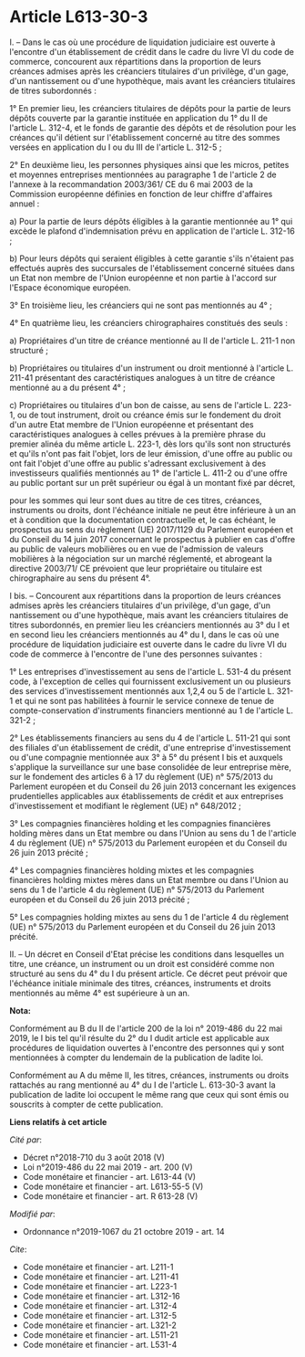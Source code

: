 # Article L613-30-3

I. – Dans le cas où une procédure de liquidation judiciaire est ouverte à l'encontre d'un établissement de crédit dans le
cadre du livre VI du code de commerce, concourent aux répartitions dans la proportion de leurs créances admises après les
créanciers titulaires d'un privilège, d'un gage, d'un nantissement ou d'une hypothèque, mais avant les créanciers titulaires
de titres subordonnés :

1° En premier lieu, les créanciers titulaires de dépôts pour la partie de leurs dépôts couverte par la garantie instituée en
application du 1° du II de l'article L. 312-4, et le fonds de garantie des dépôts et de résolution pour les créances qu'il
détient sur l'établissement concerné au titre des sommes versées en application du I ou du III de l'article L. 312-5 ;

2° En deuxième lieu, les personnes physiques ainsi que les micros, petites et moyennes entreprises mentionnées au paragraphe
1 de l'article 2 de l'annexe à la recommandation 2003/361/ CE du 6 mai 2003 de la Commission européenne définies en fonction
de leur chiffre d'affaires annuel :

a) Pour la partie de leurs dépôts éligibles à la garantie mentionnée au 1° qui excède le plafond d'indemnisation prévu en
application de l'article L. 312-16 ;

b) Pour leurs dépôts qui seraient éligibles à cette garantie s'ils n'étaient pas effectués auprès des succursales de
l'établissement concerné situées dans un Etat non membre de l'Union européenne et non partie à l'accord sur l'Espace
économique européen.

3° En troisième lieu, les créanciers qui ne sont pas mentionnés au 4° ;

4° En quatrième lieu, les créanciers chirographaires constitués des seuls :

a) Propriétaires d'un titre de créance mentionné au II de l'article L. 211-1 non structuré ;

b) Propriétaires ou titulaires d'un instrument ou droit mentionné à l'article L. 211-41 présentant des caractéristiques
analogues à un titre de créance mentionné au a du présent 4° ;

c) Propriétaires ou titulaires d'un bon de caisse, au sens de l'article L. 223-1, ou de tout instrument, droit ou créance
émis sur le fondement du droit d'un autre Etat membre de l'Union européenne et présentant des caractéristiques analogues à
celles prévues à la première phrase du premier alinéa du même article L. 223-1, dès lors qu'ils sont non structurés et qu'ils
n'ont pas fait l'objet, lors de leur émission, d'une offre au public ou ont fait l'objet d'une offre au public s'adressant
exclusivement à des investisseurs qualifiés mentionnés au 1° de l'article L. 411-2 ou d'une offre au public portant sur un
prêt supérieur ou égal à un montant fixé par décret,

pour les sommes qui leur sont dues au titre de ces titres, créances, instruments ou droits, dont l'échéance initiale ne peut
être inférieure à un an et à condition que la documentation contractuelle et, le cas échéant, le prospectus au sens du
règlement (UE) 2017/1129 du Parlement européen et du Conseil du 14 juin 2017 concernant le prospectus à publier en cas
d'offre au public de valeurs mobilières ou en vue de l'admission de valeurs mobilières à la négociation sur un marché
réglementé, et abrogeant la directive 2003/71/ CE prévoient que leur propriétaire ou titulaire est chirographaire au sens du
présent 4°.

I bis. – Concourent aux répartitions dans la proportion de leurs créances admises après les créanciers titulaires d'un
privilège, d'un gage, d'un nantissement ou d'une hypothèque, mais avant les créanciers titulaires de titres subordonnés, en
premier lieu les créanciers mentionnés au 3° du I et en second lieu les créanciers mentionnés au 4° du I, dans le cas où une
procédure de liquidation judiciaire est ouverte dans le cadre du livre VI du code de commerce à l'encontre de l'une des
personnes suivantes :

1° Les entreprises d'investissement au sens de l'article L. 531-4 du présent code, à l'exception de celles qui fournissent
exclusivement un ou plusieurs des services d'investissement mentionnés aux 1,2,4 ou 5 de l'article L. 321-1 et qui ne sont
pas habilitées à fournir le service connexe de tenue de compte-conservation d'instruments financiers mentionné au 1 de
l'article L. 321-2 ;

2° Les établissements financiers au sens du 4 de l'article L. 511-21 qui sont des filiales d'un établissement de crédit,
d'une entreprise d'investissement ou d'une compagnie mentionnée aux 3° à 5° du présent I bis et auxquels s'applique la
surveillance sur une base consolidée de leur entreprise mère, sur le fondement des articles 6 à 17 du règlement (UE) n°
575/2013 du Parlement européen et du Conseil du 26 juin 2013 concernant les exigences prudentielles applicables aux
établissements de crédit et aux entreprises d'investissement et modifiant le règlement (UE) n° 648/2012 ;

3° Les compagnies financières holding et les compagnies financières holding mères dans un Etat membre ou dans l'Union au sens
du 1 de l'article 4 du règlement (UE) n° 575/2013 du Parlement européen et du Conseil du 26 juin 2013 précité ;

4° Les compagnies financières holding mixtes et les compagnies financières holding mixtes mères dans un Etat membre ou dans
l'Union au sens du 1 de l'article 4 du règlement (UE) n° 575/2013 du Parlement européen et du Conseil du 26 juin 2013
précité ;

5° Les compagnies holding mixtes au sens du 1 de l'article 4 du règlement (UE) n° 575/2013 du Parlement européen et du
Conseil du 26 juin 2013 précité.

II. – Un décret en Conseil d'Etat précise les conditions dans lesquelles un titre, une créance, un instrument ou un droit est
considéré comme non structuré au sens du 4° du I du présent article. Ce décret peut prévoir que l'échéance initiale minimale
des titres, créances, instruments et droits mentionnés au même 4° est supérieure à un an.

**Nota:**

Conformément au B du II de l'article 200 de la loi n° 2019-486 du 22 mai 2019, le I bis tel qu'il résulte du 2° du I dudit
article est applicable aux procédures de liquidation ouvertes à l'encontre des personnes qui y sont mentionnées à compter du
lendemain de la publication de ladite loi.

Conformément au A du même II, les titres, créances, instruments ou droits rattachés au rang mentionné au 4° du I de l'article
L. 613-30-3 avant la publication de ladite loi occupent le même rang que ceux qui sont émis ou souscrits à compter de cette
publication.

**Liens relatifs à cet article**

_Cité par_:

  - Décret n°2018-710 du 3 août 2018 (V)
  - Loi n°2019-486 du 22 mai 2019 - art. 200 (V)
  - Code monétaire et financier - art. L613-44 (V)
  - Code monétaire et financier - art. L613-55-5 (V)
  - Code monétaire et financier - art. R 613-28 (V)

_Modifié par_:

  - Ordonnance n°2019-1067 du 21 octobre 2019 - art. 14

_Cite_:

  - Code monétaire et financier - art. L211-1
  - Code monétaire et financier - art. L211-41
  - Code monétaire et financier - art. L223-1
  - Code monétaire et financier - art. L312-16
  - Code monétaire et financier - art. L312-4
  - Code monétaire et financier - art. L312-5
  - Code monétaire et financier - art. L321-2
  - Code monétaire et financier - art. L511-21
  - Code monétaire et financier - art. L531-4
